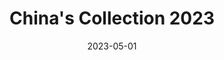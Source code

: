 ---
date: 2023-05-01
menus: "main"
featured_image: 1.JPG
title: China's Collection 2023
description: Collection started in Shanhai, China in 2023
featured: true
type: gallery
sort_by: Name
params:
  theme: light
categories: ["china", "colors","postcard","collection"]
resources:
  - src: 1.JPG
    title: Strangers on the street (acrylic - 13 x 13 cm)
  - src: 2.JPG
    title: New terrains (acrylic - 13 x 13 cm)  
  - src: 3.JPG
    title: The mysterious story of the ancient (acrylic - 13 x 13 cm)  
                
---